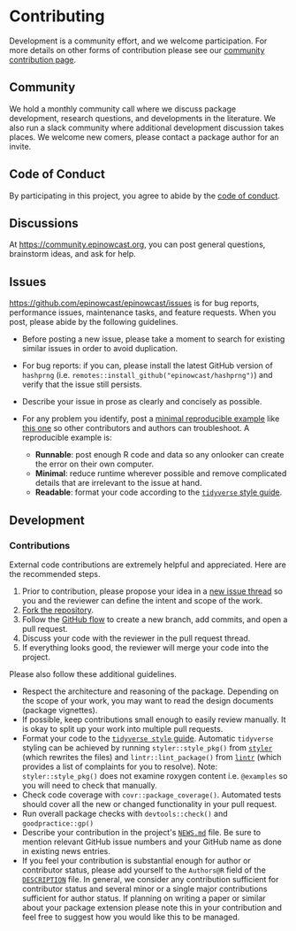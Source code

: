 # Contributing

Development is a community effort, and we welcome participation. For more details on other forms of contribution please see our [community contribution page](https://www.epinowcast.org/contribute.html).

## Community

We hold a monthly community call where we discuss package development, research questions, and developments in the literature. We also run a slack community where additional development discussion takes places. We welcome new comers, please contact a package author for an invite.

## Code of Conduct

By participating in this project, you agree to abide by the [code of conduct](https://hashprng.epinowcast.org/CODE_OF_CONDUCT.html).

## Discussions

At <https://community.epinowcast.org>, you can post general questions, brainstorm ideas, and ask for help.

## Issues

<https://github.com/epinowcast/epinowcast/issues> is for bug reports, performance issues, maintenance tasks, and feature requests. When you post, please abide by the following guidelines.

* Before posting a new issue, please take a moment to search for existing similar issues in order to avoid duplication.
* For bug reports: if you can, please install the latest GitHub version of `hashprng` (i.e. `remotes::install_github("epinowcast/hashprng")`) and verify that the issue still persists.
* Describe your issue in prose as clearly and concisely as possible.
* For any problem you identify, post a [minimal reproducible example](https://www.tidyverse.org/help/) like [this one](https://github.com/ropensci/targets/issues/256#issuecomment-754229683) so other contributors and authors can troubleshoot. A reproducible example is:

    * **Runnable**: post enough R code and data so any onlooker can create the error on their own computer.
    * **Minimal**: reduce runtime wherever possible and remove complicated details that are irrelevant to the issue at hand.
    * **Readable**: format your code according to the [`tidyverse` style guide](https://style.tidyverse.org/).

## Development

### Contributions

External code contributions are extremely helpful and appreciated. Here are the recommended steps.

1. Prior to contribution, please propose your idea in a [new issue thread](https://github.com/epinowcast/hashprng/issues) so you and the reviewer can define the intent and scope of the work.
2. [Fork the repository](https://help.github.com/articles/fork-a-repo/).
3. Follow the [GitHub flow](https://guides.github.com/introduction/flow/index.html) to create a new branch, add commits, and open a pull request.
4. Discuss your code with the reviewer in the pull request thread.
5. If everything looks good, the reviewer will merge your code into the project.

Please also follow these additional guidelines.

* Respect the architecture and reasoning of the package. Depending on the scope of your work, you may want to read the design documents (package vignettes).
* If possible, keep contributions small enough to easily review manually. It is okay to split up your work into multiple pull requests.
* Format your code to the [`tidyverse style` guide](https://style.tidyverse.org/). Automatic `tidyverse` styling can be achieved by running `styler::style_pkg()` from [`styler`](https://github.com/r-lib/styler) (which rewrites the files) and `lintr::lint_package()` from [`lintr`](https://github.com/jimhester/lintr) (which provides a list of complaints for you to resolve). Note: `styler::style_pkg()` does not examine roxygen content i.e. `@examples` so you will need to check that manually.
* Check code coverage with `covr::package_coverage()`. Automated tests should cover all the new or changed functionality in your pull request.
* Run overall package checks with `devtools::check()` and `goodpractice::gp()`
* Describe your contribution in the project's [`NEWS.md`](NEWS.md) file. Be sure to mention relevant GitHub issue numbers and your GitHub name as done in existing news entries.
* If you feel your contribution is substantial enough for author or contributor status, please add yourself to the `Authors@R` field of the [`DESCRIPTION`](DESCRIPTION) file. In general, we consider any contribution sufficient for contributor status and several minor or a single major contributions sufficient for author status. If planning on writing a paper or similar about your package extension please note this in your contribution and feel free to suggest how you would like this to be managed.